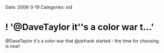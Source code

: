 Date: 2008-3-19
Categories: old

# ! '@DaveTaylor it''s a color war t...'

@DaveTaylor it's a color war that @zefrank started - the time for choosing is now!
